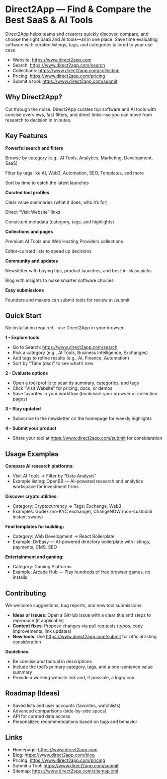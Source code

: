 # Direct2App — Find & Compare the Best SaaS & AI Tools

Direct2App helps teams and creators quickly discover, compare, and choose the right SaaS and AI tools—all in one place. Save time evaluating software with curated listings, tags, and categories tailored to your use case.

*   Website: <https://www.direct2app.com>
*   Search: <https://www.direct2app.com/search>
*   Collections: <https://www.direct2app.com/collection>
*   Pricing: <https://www.direct2app.com/pricing>
*   Submit a tool: <https://www.direct2app.com/submit>

## Why Direct2App?

Cut through the noise. Direct2App curates top software and AI tools with concise overviews, fast filters, and direct links—so you can move from research to decision in minutes.

## Key Features

**Powerful search and filters**

Browse by category (e.g., AI Tools, Analytics, Marketing, Development, SaaS)

Filter by tags like AI, Web3, Automation, SEO, Templates, and more

Sort by time to catch the latest launches

**Curated tool profiles**

Clear value summaries (what it does, who it’s for)

Direct “Visit Website” links

Consistent metadata (category, tags, and highlights)

**Collections and pages**

Premium AI Tools and Web Hosting Providers collections

Editor-curated lists to speed up decisions

**Community and updates**

Newsletter with buying tips, product launches, and best-in-class picks

Blog with insights to make smarter software choices

**Easy submissions**

Founders and makers can submit tools for review at /submit

## Quick Start

No installation required—use Direct2App in your browser.

**1 - Explore tools**

*   Go to Search: <https://www.direct2app.com/search>
*   Pick a category (e.g., AI Tools, Business Intelligence, Exchanges)
*   Add tags to refine results (e.g., AI, Finance, Automation)
*   Sort by “Time (dsc)” to see what’s new

**2 - Evaluate options**

*   Open a tool profile to scan its summary, categories, and tags
*   Click “Visit Website” for pricing, docs, or demos
*   Save favorites in your workflow (bookmark your browser or collection pages)

**3 - Stay updated**

*   Subscribe to the newsletter on the homepage for weekly highlights

**4 - Submit your product**

*   Share your tool at <https://www.direct2app.com/submit> for consideration

## Usage Examples

**Compare AI research platforms:**

*   Visit AI Tools → Filter by “Data Analysis”
*   Example listing: OpenBB — AI-powered research and analytics workspace for investment firms

**Discover crypto utilities:**

*   Category: Cryptocurrency → Tags: Exchange, Web3
*   Examples: Godex (no-KYC exchange), ChangeNOW (non-custodial instant swaps)

**Find templates for building:**

*   Category: Web Development → React Boilerplate
*   Example: DirEasy — AI-powered directory boilerplate with listings, payments, CMS, SEO

**Entertainment and gaming:**

*   Category: Gaming Platforms
*   Example: Arcade Hub — Play hundreds of free browser games, no installs

## Contributing

We welcome suggestions, bug reports, and new tool submissions.

*   **Ideas or issues**: Open a GitHub issue with a clear title and steps to reproduce (if applicable)
*   **Content fixes**: Propose changes via pull requests (typos, copy improvements, link updates)
*   **New tools**: Use <https://www.direct2app.com/submit> for official listing consideration

**Guidelines**:

*   Be concise and factual in descriptions
*   Include the tool’s primary category, tags, and a one-sentence value summary
*   Provide a working website link and, if possible, a logo/icon

## Roadmap (Ideas)

*   Saved lists and user accounts (favorites, watchlists)
*   Advanced comparisons (side-by-side specs)
*   API for curated data access
*   Personalized recommendations based on tags and behavior

## Links

*   Homepage: <https://www.direct2app.com>
*   Blog: <https://www.direct2app.com/blog>
*   Pricing: <https://www.direct2app.com/pricing>
*   Submit a Tool: <https://www.direct2app.com/submit>
*   Sitemap: <https://www.direct2app.com/sitemap.xml>
